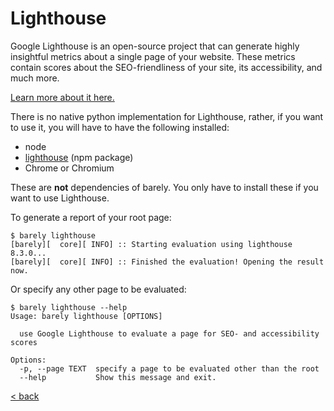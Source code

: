 # Lighthouse

Google Lighthouse is an open-source project that can generate highly insightful metrics about a single page of your website. These metrics contain scores about the SEO-friendliness of your site, its accessibility, and much more.

[Learn more about it here.](https://developers.google.com/web/tools/lighthouse)

There is no native python implementation for Lighthouse, rather, if you want to use it, you will have to have the following installed:

- node
- [lighthouse](https://www.npmjs.com/package/lighthouse) (npm package)
- Chrome or Chromium

These are **not** dependencies of barely. You only have to install these if you want to use Lighthouse.

To generate a report of your root page:
```console
$ barely lighthouse
[barely][  core][ INFO] :: Starting evaluation using lighthouse 8.3.0...
[barely][  core][ INFO] :: Finished the evaluation! Opening the result now.
```

Or specify any other page to be evaluated:
```console
$ barely lighthouse --help
Usage: barely lighthouse [OPTIONS]

  use Google Lighthouse to evaluate a page for SEO- and accessibility scores

Options:
  -p, --page TEXT  specify a page to be evaluated other than the root
  --help           Show this message and exit.
```

[< back](README.md)
